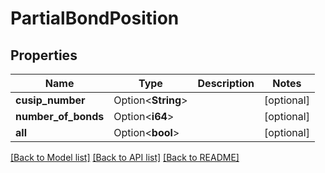 # PartialBondPosition

## Properties

Name | Type | Description | Notes
------------ | ------------- | ------------- | -------------
**cusip_number** | Option<**String**> |  | [optional]
**number_of_bonds** | Option<**i64**> |  | [optional]
**all** | Option<**bool**> |  | [optional]

[[Back to Model list]](../README.md#documentation-for-models) [[Back to API list]](../README.md#documentation-for-api-endpoints) [[Back to README]](../README.md)
